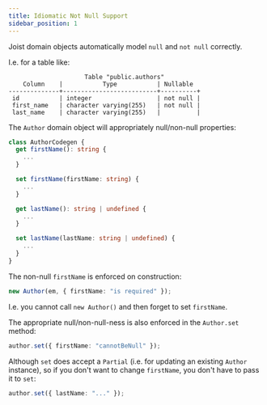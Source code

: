 ```yaml
---
title: Idiomatic Not Null Support
sidebar_position: 1
---
```


Joist domain objects automatically model `null` and `not null` correctly.

I.e. for a table like:

```
                     Table "public.authors"
    Column    |           Type           | Nullable
--------------+--------------------------+----------+
 id           | integer                  | not null |
 first_name   | character varying(255)   | not null |
 last_name    | character varying(255)   |          |
```

The `Author` domain object will appropriately null/non-null properties:

```typescript
class AuthorCodegen {
  get firstName(): string {
    ...
  }

  set firstName(firstName: string) {
    ...
  }

  get lastName(): string | undefined {
    ...
  }

  set lastName(lastName: string | undefined) {
    ...
  }
}
```

The non-null `firstName` is enforced on construction:

```typescript
new Author(em, { firstName: "is required" });
```

I.e. you cannot call `new Author()` and then forget to set `firstName`.

The appropriate null/non-null-ness is also enforced in the `Author.set` method:

```typescript
author.set({ firstName: "cannotBeNull" });
```

Although `set` does accept a `Partial` (i.e. for updating an existing `Author` instance), so if you don't want to change `firstName`, you don't have to pass it to `set`:

```typescript
author.set({ lastName: "..." });
```
